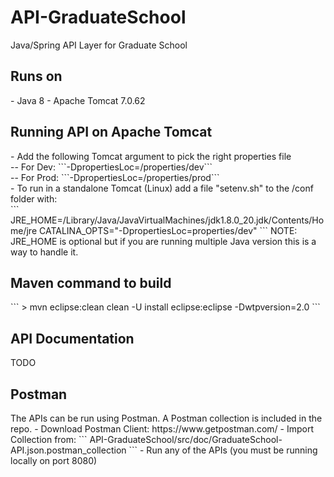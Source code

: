 # API-GraduateSchool
Java/Spring API Layer for Graduate School

<h2>Runs on</h2>
- Java 8
- Apache Tomcat 7.0.62

<h2>Running API on Apache Tomcat</h2>
- Add the following Tomcat argument to pick the right properties file<br/>
-- For Dev:  ```-DpropertiesLoc=/properties/dev```<br/>
-- For Prod: ```-DpropertiesLoc=/properties/prod```<br/>
- To run in a standalone Tomcat (Linux) add a file "setenv.sh" to the /conf folder with:</br>
```
JRE_HOME=/Library/Java/JavaVirtualMachines/jdk1.8.0_20.jdk/Contents/Home/jre
CATALINA_OPTS="-DpropertiesLoc=properties/dev"
```
NOTE: JRE_HOME is optional but if you are running multiple Java version this is a way to handle it.

<h2>Maven command to build</h2>
```
> mvn eclipse:clean clean -U install eclipse:eclipse -Dwtpversion=2.0
```

<h2>API Documentation</h2>
TODO

<h2>Postman</h2>
The APIs can be run using Postman.  A Postman collection is included in the repo. 
- Download Postman Client: https://www.getpostman.com/
- Import Collection from:
```
API-GraduateSchool/src/doc/GraduateSchool-API.json.postman_collection
```
- Run any of the APIs (you must be running locally on port 8080)

